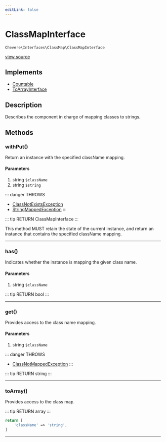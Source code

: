 ```yaml
---
editLink: false
---
```


# ClassMapInterface

`Chevere\Interfaces\ClassMap\ClassMapInterface`

[view source](https://github.com/chevere/chevere/blob/master/interfaces/ClassMap/ClassMapInterface.php)

## Implements

- [Countable](https://www.php.net/manual/class.countable)
- [ToArrayInterface](../To/ToArrayInterface.md)

## Description

Describes the component in charge of mapping classes to strings.

## Methods

### withPut()

Return an instance with the specified className mapping.

#### Parameters

1. string `$className`
2. string `$string`

::: danger THROWS
- [ClassNotExistsException](../../Exceptions/ClassMap/ClassNotExistsException.md)
- [StringMappedException](../../Exceptions/ClassMap/StringMappedException.md)
:::

::: tip RETURN
ClassMapInterface
:::

This method MUST retain the state of the current instance, and return
an instance that contains the specified className mapping.

---

### has()

Indicates whether the instance is mapping the given class name.

#### Parameters

1. string `$className`

::: tip RETURN
bool
:::

---

### get()

Provides access to the class name mapping.

#### Parameters

1. string `$className`

::: danger THROWS
- [ClassNotMappedException](../../Exceptions/ClassMap/ClassNotMappedException.md)
:::

::: tip RETURN
string
:::

---

### toArray()

Provides access to the class map.

::: tip RETURN
array
:::

```php
return [
    'className' => 'string',
]
```

---

